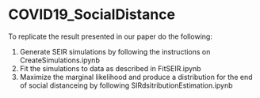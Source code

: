 # COVID19_SocialDistance

To replicate the result presented in our paper do the following:

1. Generate SEIR simulations by following the instructions on CreateSimulations.ipynb
2. Fit the simulations to data as described in FitSEIR.ipynb
3. Maximize the marginal likelihood and produce a distribution for the end of social distanceing by following SIRdsitributionEstimation.ipynb
